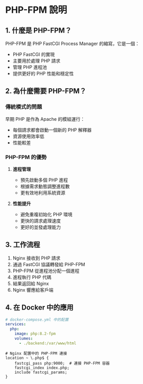 # PHP-FPM 說明

## 1. 什麼是 PHP-FPM？
PHP-FPM 是 PHP FastCGI Process Manager 的縮寫，它是一個：
- PHP FastCGI 的實現
- 主要用於處理 PHP 請求
- 管理 PHP 進程池
- 提供更好的 PHP 性能和穩定性

## 2. 為什麼需要 PHP-FPM？
### 傳統模式的問題
早期 PHP 是作為 Apache 的模組運行：
- 每個請求都會啟動一個新的 PHP 解釋器
- 資源使用效率低
- 性能較差

### PHP-FPM 的優勢
1. **進程管理**
   - 預先啟動多個 PHP 進程
   - 根據需求動態調整進程數
   - 更有效地利用系統資源

2. **性能提升**
   - 避免重複初始化 PHP 環境
   - 更快的請求處理速度
   - 更好的並發處理能力

## 3. 工作流程
1. Nginx 接收到 PHP 請求
2. 通過 FastCGI 協議轉發給 PHP-FPM
3. PHP-FPM 從進程池分配一個進程
4. 進程執行 PHP 代碼
5. 結果返回給 Nginx
6. Nginx 響應給客戶端

## 4. 在 Docker 中的應用
```yaml
# docker-compose.yml 中的配置
services:
  php:
    image: php:8.2-fpm
    volumes:
      - ./backend:/var/www/html
```

```nginx
# Nginx 配置中的 PHP-FPM 連接
location ~ \.php$ {
    fastcgi_pass php:9000;  # 連接 PHP-FPM 容器
    fastcgi_index index.php;
    include fastcgi_params;
}
``` 